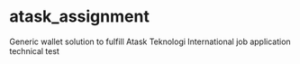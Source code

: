# atask_assignment
Generic wallet solution to fulfill Atask Teknologi International job application technical test
